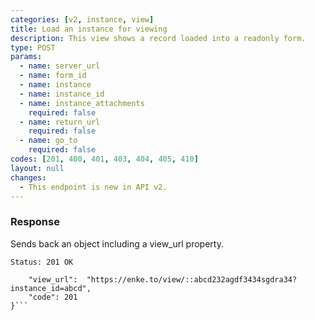 ```yaml
---
categories: [v2, instance, view]
title: Load an instance for viewing 
description: This view shows a record loaded into a readonly form.
type: POST
params: 
  - name: server_url 
  - name: form_id
  - name: instance
  - name: instance_id
  - name: instance_attachments
    required: false
  - name: return_url
    required: false
  - name: go_to
    required: false
codes: [201, 400, 401, 403, 404, 405, 410]
layout: null
changes: 
  - This endpoint is new in API v2.
---
```


### Response

Sends back an object including a view_url property.

```Status: 201 OK```
```{
    "view_url":  "https://enke.to/view/::abcd232agdf3434sgdra34?instance_id=abcd",
    "code": 201
}```
